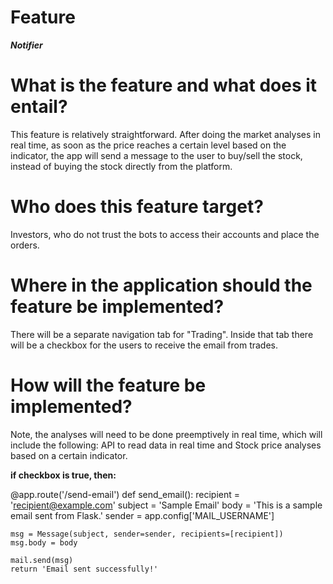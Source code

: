 # Feature

***Notifier***

# What is the feature and what does it entail? 


This feature is relatively straightforward. After doing the market analyses in real time, as soon as the price reaches a certain level based on the indicator, the app will send a message to the user to buy/sell the stock, instead of buying the stock directly from the platform.


# Who does this feature target? 

Investors, who do not trust the bots to access their accounts and place the orders.

# Where in the application should the feature be implemented?

There will be a separate navigation tab for "Trading". Inside that tab there will be a checkbox for the users to receive the email from trades. 

# How will the feature be implemented?

Note, the analyses will need to be done preemptively in real time, which will include the following: API to read data in real time and Stock price analyses based on a certain indicator.

**if checkbox is true, then:**

@app.route('/send-email')
def send_email():
    recipient = 'recipient@example.com'
    subject = 'Sample Email'
    body = 'This is a sample email sent from Flask.'
    sender = app.config['MAIL_USERNAME']
    
    msg = Message(subject, sender=sender, recipients=[recipient])
    msg.body = body
    
    mail.send(msg)
    return 'Email sent successfully!'
